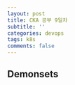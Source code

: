 ```yaml
---
layout: post
title: CKA 공부 9일차
subtitle: ''
categories: devops
tags: k8s
comments: false
---
```


## Demonsets
